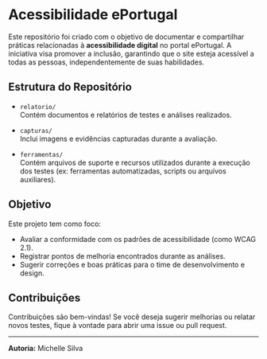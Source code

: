# Acessibilidade ePortugal
 
Este repositório foi criado com o objetivo de documentar e compartilhar práticas relacionadas à **acessibilidade digital** no portal ePortugal. A iniciativa visa promover a inclusão, garantindo que o site esteja acessível a todas as pessoas, independentemente de suas habilidades.
 
## Estrutura do Repositório
 
- `relatorio/`  
  Contém documentos e relatórios de testes e análises realizados.
 
- `capturas/`  
  Inclui imagens e evidências capturadas durante a avaliação.
 
- `ferramentas/`  
  Contém arquivos de suporte e recursos utilizados durante a execução dos testes (ex: ferramentas automatizadas, scripts ou arquivos auxiliares).
 
## Objetivo
 
Este projeto tem como foco:
 
- Avaliar a conformidade com os padrões de acessibilidade (como WCAG 2.1).
- Registrar pontos de melhoria encontrados durante as análises.
- Sugerir correções e boas práticas para o time de desenvolvimento e design.
 
## Contribuições
 
Contribuições são bem-vindas! Se você deseja sugerir melhorias ou relatar novos testes, fique à vontade para abrir uma issue ou pull request.
 
---
 
**Autoria:** Michelle Silva
 
